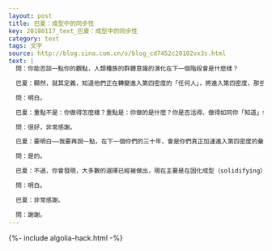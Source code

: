 ```yaml
---
layout: post
title: 巴夏：成型中的同步性
key: 20180117_text_巴夏：成型中的同步性
category: text
tags: 文字
source: http://blog.sina.com.cn/s/blog_cd7452c20102vx3s.html
text: |
  問：你能否談一點你的觀點，人類種族的群體意識的演化在下一個階段會是什麼樣？

  巴夏：顯然，就其定義，知道他們正在轉變進入第四密度的「任何人」，將進入第四密度，那些不知道的，則不會。那些沒有選擇第四密度的人不會進入。所以很明顯，就其定義，「所有」選擇活在第四密度的人將會在第四密度，因為他們選擇了如此。所以，每個情況都是100%。你明白嗎？

  問：明白。

  巴夏：重點不是：你做得怎麼樣？重點是：你做的是什麼？你是否活得、做得如同你「知道」你是第四密度的代表一般？如果是的話，很明顯你正處於第四密度，並且/或者 正朝著第四密度前進。關鍵就在這裡。你要麼是，要麼不是。你瞭解了嗎？

  問：很好，非常感謝。

  巴夏：要明白⋯⋯我要再說一點，在下一個你們的三十年，會是你們真正加速進入第四密度的彙總和開端。該三十年的階段將結束你們仍有機會做出選擇的中間狀態（limbo state）。你明白嗎？

  問：是的。

  巴夏：不過，你會發現，大多數的選擇已經被做出，現在主要是在固化成型（solidifying），這就是為什麼你們在你們的生活中正看到越來越多的同步性，越來越多的個體正覺知到轉變。所以，從你們的觀點來看，我們能夠與你們互動這一基本事實，標誌了你們已經做出的選擇，不然的話我們就不會在這裡與你們互動了。明白嗎？

  問：明白。

  巴夏：非常感謝。

  問：謝謝。
---
```


{%- include algolia-hack.html -%}
